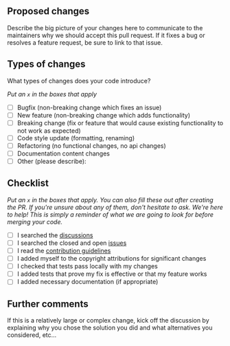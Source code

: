 ## Proposed changes

Describe the big picture of your changes here to communicate to the maintainers why we should accept this pull request. If it fixes a bug or resolves a feature request, be sure to link to that issue.

## Types of changes

What types of changes does your code introduce?

_Put an `x` in the boxes that apply_

- [ ] Bugfix (non-breaking change which fixes an issue)
- [ ] New feature (non-breaking change which adds functionality)
- [ ] Breaking change (fix or feature that would cause existing functionality to not work as expected)
- [ ] Code style update (formatting, renaming)
- [ ] Refactoring (no functional changes, no api changes)
- [ ] Documentation content changes
- [ ] Other (please describe):

## Checklist

_Put an `x` in the boxes that apply. You can also fill these out after creating the PR. If you're unsure about any of them, don't hesitate to ask. We're here to help! This is simply a reminder of what we are going to look for before merging your code._

- [ ] I searched the [discussions](https://github.com/bfgroup/b2/discussions)
- [ ] I searched the closed and open [issues](https://github.com/bfgroup/b2/issues?q=is%3Aissue)
- [ ] I read the [contribution guidelines](https://github.com/bfgroup/b2/blob/main/CONTRIBUTING.adoc)
- [ ] I added myself to the copyright attributions for significant changes
- [ ] I checked that tests pass locally with my changes
- [ ] I added tests that prove my fix is effective or that my feature works
- [ ] I added necessary documentation (if appropriate)

## Further comments

If this is a relatively large or complex change, kick off the discussion by explaining why you chose the solution you did and what alternatives you considered, etc...
